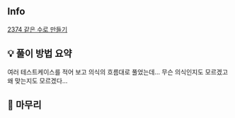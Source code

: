 ## Info
[2374 같은 수로 만들기](https://www.acmicpc.net/problem/2374)

## 💡 풀이 방법 요약
여러 테스트케이스를 적어 보고 의식의 흐름대로 풀었는데... 무슨 의식인지도 모르겠고 왜 맞는지도 모르겠다...

## 🙂 마무리
